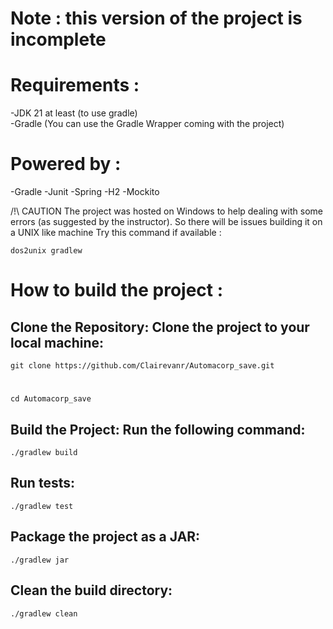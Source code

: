 
# Note :  this version of the project is incomplete 

# Requirements :
-JDK 21 at least (to use gradle)  
-Gradle (You can use the Gradle Wrapper coming with the project)

# Powered by :
-Gradle
-Junit
-Spring
-H2
-Mockito

/!\ CAUTION
The project was hosted on Windows to help dealing with some errors (as suggested by the instructor). 
So there will be issues building it on a UNIX like machine
Try this command if available :
   
    dos2unix gradlew


# How to build the project :

## Clone the Repository: Clone the project to your local machine:
    git clone https://github.com/Clairevanr/Automacorp_save.git 
#
    cd Automacorp_save

## Build the Project: Run the following command:
    ./gradlew build


## Run tests: 
    ./gradlew test

## Package the project as a JAR: 
    ./gradlew jar

## Clean the build directory:
    ./gradlew clean
